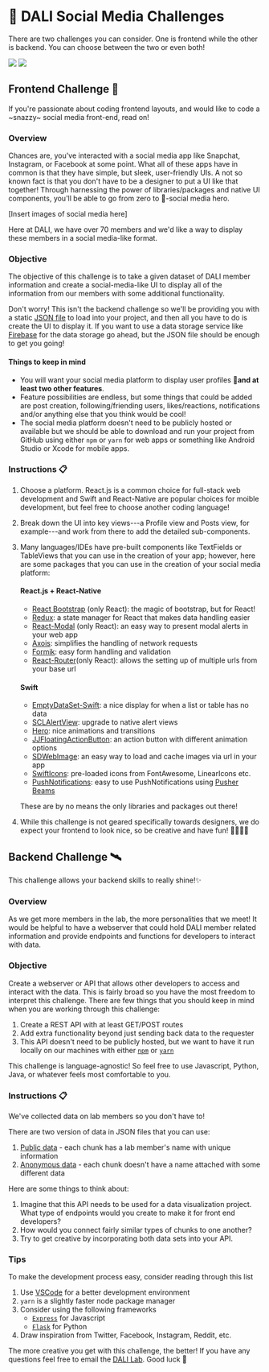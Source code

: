 # 🤳 DALI Social Media Challenges

There are two challenges you can consider. One is frontend while the other is backend. You can choose between the two or even both!

![](https://media.giphy.com/media/PEss2FFDJgTks/giphy.gif) ![](https://media1.giphy.com/media/81qzW2HFlIPDO/giphy.gif?cid=790b76115ca7adc96263346d6bda4bd6)

## Frontend Challenge 🎨

If you're passionate about coding frontend layouts, and would like to code a ~snazzy~ social media front-end, read on!

### Overview

Chances are, you've interacted with a social media app like Snapchat, Instagram, or Facebook at some point. What all of these apps have in common is that they have simple, but sleek, user-friendly UIs. A not so known fact is that you don't have to be a designer to put a UI like that together! Through harnessing the power of libraries/packages and native UI components, you'll be able to go from zero to 🦄-social media hero.

[Insert images of social media here]

Here at DALI, we have over 70 members and we'd like a way to display these members in a social media-like format.

### Objective

The objective of this challenge is to take a given dataset of DALI member information and create a social-media-like UI to display all of the information from our members with some additional functionality. 

Don't worry! This isn't the backend challenge so we'll be providing you with a static [JSON file](./data/Dali_Data.json) to load into your project, and then all you have to do is create the UI to display it. If you want to use a data storage service like [Firebase](https://firebase.google.com) for the data storage go ahead, but the JSON file should be enough to get you going!

#### Things to keep in mind
* You will want your social media platform to display user profiles 👥**and at least two other features**.
* Feature possibilities are endless, but some things that could be added are post creation, following/friending users, likes/reactions, notifications and/or anything else that you think would be cool!
* The social media platform doesn't need to be publicly hosted or available but we should be able to download and run your project from GitHub using either `npm` or `yarn` for web apps or something like Android Studio or Xcode for mobile apps.

### Instructions 📋 

1. Choose a platform. React.js is a common choice for full-stack web development and Swift and React-Native are popular choices for moible development, but feel free to choose another coding language!
2. Break down the UI into key views---a Profile view and Posts view, for example---and work from there to add the detailed sub-components.
3. Many languages/IDEs have pre-built components like TextFields or TableViews that you can use in the creation of your app; however, here are some packages that you can use in the creation of your social media platform:

    #### React.js + React-Native
    * [React Bootstrap](https://react-bootstrap.github.io/) (only React): the magic of bootstrap, but for React!
    * [Redux](https://brainhub.eu/blog/react-libraries/): a state manager for React that makes data handling easier
    * [React-Modal](https://github.com/reactjs/react-modal) (only React): an easy way to present modal alerts in your web app
    * [Axois](https://github.com/axios/axios): simplifies the handling of network requests
    * [Formik](https://github.com/jaredpalmer/formik): easy form handling and validation
    * [React-Router](https://github.com/jaredpalmer/formik)(only React): allows the setting up of multiple urls from your base url
    
    
    #### Swift
    * [EmptyDataSet-Swift](https://github.com/Xiaoye220/EmptyDataSet-Swift): a nice display for when a list or table has no data
    * [SCLAlertView](https://github.com/vikmeup/SCLAlertView-Swift): upgrade to native alert views
    * [Hero](https://github.com/HeroTransitions/Hero): nice animations and transitions
    * [JJFloatingActionButton](https://github.com/jjochen/JJFloatingActionButton): an action button with different animation options
    * [SDWebImage](https://github.com/SDWebImage/SDWebImage): an easy way to load and cache images via url in your app
    * [SwiftIcons](https://github.com/ranesr/SwiftIcons): pre-loaded icons from FontAwesome, LinearIcons etc.
    * [PushNotifications](https://cocoapods.org/pods/PushNotifications): easy to use PushNotifications using [Pusher Beams](https://pusher.com/beams)

    These are by no means the only libraries and packages out there!

4. While this challenge is not geared specifically towards designers, we do expect your frontend to look nice, so be creative and have fun! 👩‍🎨👨‍🎨

## Backend Challenge 🛰️

This challenge allows your backend skills to really shine!✨

### Overview

As we get more members in the lab, the more personalities that we meet! It would be helpful to have a webserver that could hold DALI member related information and provide endpoints and functions for developers to interact with data.

### Objective

Create a webserver or API that allows other developers to access and interact with the data. This is fairly broad so you have the most freedom to interpret this challenge. There are few things that you should keep in mind when you are working through this challenge:

1. Create a REST API with at least GET/POST routes
2. Add extra functionality beyond just sending back data to the requester
3. This API doesn't need to be publicly hosted, but we want to have it run locally on our machines with either [`npm`](https://www.npmjs.com/) or [`yarn`](https://yarnpkg.com/en/)

This challenge is language-agnostic! So feel free to use Javascript, Python, Java, or whatever feels most comfortable to you.

### Instructions 📋 

We've collected data on lab members so you don't have to!

There are two version of data in JSON files that you can use:

1. [Public data](https://github.com/dali-lab/dali-challenges/blob/master/data/DALI_Data.json) - each chunk has a lab member's name with unique information
2. [Anonymous data](https://github.com/dali-lab/dali-challenges/blob/master/data/DALI_Data-Anon.json) - each chunk doesn't have a name attached with some different data

Here are some things to think about:

1. Imagine that this API needs to be used for a data visualization project. What type of endpoints would you create to make it for front end developers?
2. How would you connect fairly similar types of chunks to one another?
3. Try to get creative by incorporating both data sets into your API.

### Tips
To make the development process easy, consider reading through this list

1. Use [VSCode](https://code.visualstudio.com) for a better development environment
2. `yarn` is a slightly faster node package manager
3. Consider using the following frameworks
    * [`Express`](https://expressjs.com/) for Javascript
    * [`Flask`](http://flask.pocoo.org/) for Python
4. Draw inspiration from Twitter, Facebook, Instagram, Reddit, etc.

The more creative you get with this challenge, the better! If you have any questions feel free to email the [DALI Lab](mailto:staff@dali.dartmouth.edu). Good luck 🚀
